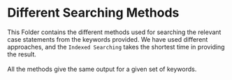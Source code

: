 # Different Searching Methods
This Folder contains the different methods used for searching the relevant case statements from the keywords provided. We have used different approaches, and the ```Indexed Searching``` takes the shortest time in providing the result.<br><br>
All the methods give the same output for a given set of keywords.
